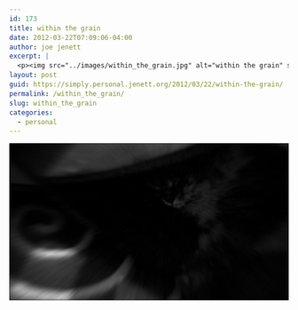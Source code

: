 ```yaml
---
id: 173
title: within the grain
date: 2012-03-22T07:09:06-04:00
author: joe jenett
excerpt: |
  <p><img src="../images/within_the_grain.jpg" alt="within the grain" style="border:none;" /></p>
layout: post
guid: https://simply.personal.jenett.org/2012/03/22/within-the-grain/
permalink: /within_the_grain/
slug: within_the_grain
categories:
  - personal
---
```

<img src="../images/within_the_grain.jpg" alt="within the grain" style="border:none;" />